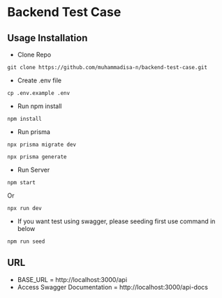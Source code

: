# Backend Test Case

## Usage Installation

- Clone Repo

```shell
git clone https://github.com/muhammadisa-n/backend-test-case.git
```

- Create .env file

```shell
cp .env.example .env
```

- Run npm install

```shell
npm install
```

- Run prisma

```shell
npx prisma migrate dev
```

```shell
npx prisma generate
```

- Run Server

```shell
npm start
```

Or

```shell
npx run dev
```

- If you want test using swagger, please seeding first use command in below

```shell
npm run seed
```

## URL

- BASE_URL = http://localhost:3000/api
- Access Swagger Documentation = http://localhost:3000/api-docs
